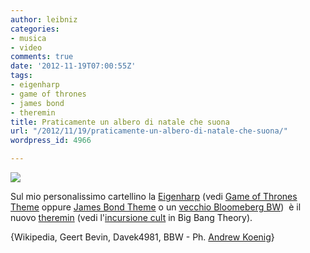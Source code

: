 ```yaml
---
author: leibniz
categories:
- musica
- video
comments: true
date: '2012-11-19T07:00:55Z'
tags:
- eigenharp
- game of thrones
- james bond
- theremin
title: Praticamente un albero di natale che suona
url: "/2012/11/19/praticamente-un-albero-di-natale-che-suona/"
wordpress_id: 4966

---
```

![](http://www.percussa.com/wp-content/uploads/2011/09/306462_2174767142085_1634018289_2086685_1160174343_n.jpg)

Sul mio personalissimo cartellino la [Eigenharp](http://en.wikipedia.org/wiki/Eigenharp) (vedi [Game of Thrones Theme](http://www.youtube.com/watch?feature=player_embedded&v=YF38B38dSHo) oppure [James Bond Theme](http://www.youtube.com/watch?v=zcVqJh0qEMc) o un [vecchio Bloomeberg BW](http://www.bloomberg.com/slideshow/2011-11-01/new-musical-instruments.html#slide4))  è il nuovo [theremin](http://en.wikipedia.org/wiki/Theremin) (vedi l'[incursione cult](http://www.youtube.com/watch?v=-PaPQEmjBnY) in Big Bang Theory).

{Wikipedia, Geert Bevin, Davek4981, BBW - Ph. [Andrew Koenig](http://www.percussa.com/2011/09/17/ian-and-paul-harriman-using-audiocubes-and-eigenharp-at-electro-music-2011-festival/)}
